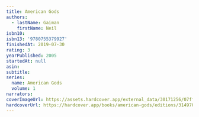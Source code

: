 ```yaml
---
title: American Gods
authors:
  - lastName: Gaiman
    firstName: Neil
isbn10:
isbn13: '9780755379927'
finishedAt: 2019-07-30
rating: 3
yearPublished: 2005
startedAt: null
asin:
subtitle:
series:
  name: American Gods
  volume: 1
narrators:
coverImageUrl: https://assets.hardcover.app/external_data/30171256/07ff8d9b2123f96817ea6b389f3a428eb0f94d45.jpeg
hardcoverUrl: https://hardcover.app/books/american-gods/editions/31497039
---
```


